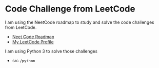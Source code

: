 # Code Challenge from LeetCode

I am using the NeetCode roadmap to study and solve the code challenges from LeetCode.
- [Neet Code Roadmap](https://neetcode.io/roadmap)
- [My LeetCode Profile](https://leetcode.com/leticiapillar/)

I am using Python 3 to solve those challenges
- src `/python`

